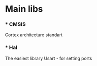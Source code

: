# Main libs
### * CMSIS
Cortex architecture standart
### * Hal
The easiest library
Usart - for setting ports
